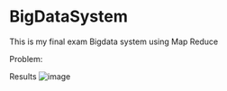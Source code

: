 # BigDataSystem
This is my final exam Bigdata system using Map Reduce

Problem:

Results
![image](https://user-images.githubusercontent.com/52019849/112739288-0d96cc00-8fae-11eb-9ea8-dcd93f8bf5ba.png)
